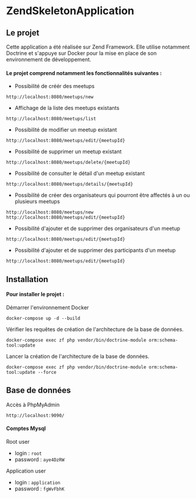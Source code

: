 # ZendSkeletonApplication

## Le projet

Cette application a été réalisée sur Zend Framework.
Elle utilise notamment Doctrine et s'appuye sur Docker pour la mise en place de son environnement de développement.

#### Le projet comprend notamment les fonctionnalités suivantes :
- Possibilité de créér des meetups
```
http://localhost:8080/meetups/new
```
- Affichage de la liste des meetups existants
```
http://localhost:8080/meetups/list
``` 
- Possibilité de modifier un meetup existant
```
http://localhost:8080/meetups/edit/{meetupId}
``` 
- Possibilité de supprimer un meetup existant
```
http://localhost:8080/meetups/delete/{meetupId}
``` 
- Possibilité de consulter le détail d'un meetup existant
```
http://localhost:8080/meetups/details/{meetupId}
```
- Possibilité de créer des organisateurs qui pourront être affectés à un ou plusieurs meetups
```
http://localhost:8080/meetups/new
http://localhost:8080/meetups/edit/{meetupId}
```
- Possibilité d'ajouter et de supprimer des organisateurs d'un meetup
```
http://localhost:8080/meetups/edit/{meetupId}
```
- Possibilité d'ajouter et de supprimer des participants d'un meetup
```
http://localhost:8080/meetups/edit/{meetupId}
```

## Installation

#### Pour installer le projet :

Démarrer l'environnement Docker
```
docker-compose up -d --build
```
Vérifier les requêtes de création de l'architecture de la base de données.
```
docker-compose exec zf php vendor/bin/doctrine-module orm:schema-tool:update
```
Lancer la création de l'architecture de la base de données.
```
docker-compose exec zf php vendor/bin/doctrine-module orm:schema-tool:update --force
```

## Base de données

Accès à PhpMyAdmin
```
http://localhost:9090/
```
#### Comptes Mysql

Root user
- login : `root`
- password : `aye4DzRW`

Application user
- login : `application`
- password : `fgWvFbhK`

